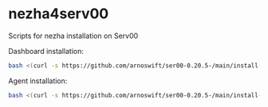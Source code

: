 # nezha4serv00
 Scripts for nezha installation on Serv00

Dashboard installation:
```bash
bash <(curl -s https://github.com/arnoswift/ser00-0.20.5-/main/install-dashboard.sh)
```

Agent installation:
```bash
bash <(curl -s https://github.com/arnoswift/ser00-0.20.5-/main/install-agent.sh)
```
